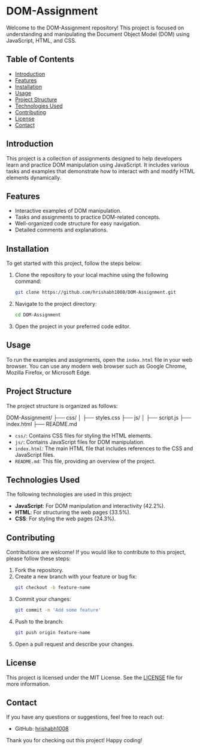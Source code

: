 # DOM-Assignment

Welcome to the DOM-Assignment repository! This project is focused on understanding and manipulating the Document Object Model (DOM) using JavaScript, HTML, and CSS.

## Table of Contents

- [Introduction](#introduction)
- [Features](#features)
- [Installation](#installation)
- [Usage](#usage)
- [Project Structure](#project-structure)
- [Technologies Used](#technologies-used)
- [Contributing](#contributing)
- [License](#license)
- [Contact](#contact)

## Introduction

This project is a collection of assignments designed to help developers learn and practice DOM manipulation using JavaScript. It includes various tasks and examples that demonstrate how to interact with and modify HTML elements dynamically.

## Features

- Interactive examples of DOM manipulation.
- Tasks and assignments to practice DOM-related concepts.
- Well-organized code structure for easy navigation.
- Detailed comments and explanations.

## Installation

To get started with this project, follow the steps below:

1. Clone the repository to your local machine using the following command:
    ```bash
    git clone https://github.com/hrishabh1008/DOM-Assignment.git
    ```

2. Navigate to the project directory:
    ```bash
    cd DOM-Assignment
    ```

3. Open the project in your preferred code editor.

## Usage

To run the examples and assignments, open the `index.html` file in your web browser. You can use any modern web browser such as Google Chrome, Mozilla Firefox, or Microsoft Edge.

## Project Structure

The project structure is organized as follows:

DOM-Assignment/
├── css/
│ ├── styles.css
├── js/
│ ├── script.js
├── index.html
├── README.md



- `css/`: Contains CSS files for styling the HTML elements.
- `js/`: Contains JavaScript files for DOM manipulation.
- `index.html`: The main HTML file that includes references to the CSS and JavaScript files.
- `README.md`: This file, providing an overview of the project.

## Technologies Used

The following technologies are used in this project:

- **JavaScript**: For DOM manipulation and interactivity (42.2%).
- **HTML**: For structuring the web pages (33.5%).
- **CSS**: For styling the web pages (24.3%).

## Contributing

Contributions are welcome! If you would like to contribute to this project, please follow these steps:

1. Fork the repository.
2. Create a new branch with your feature or bug fix:
    ```bash
    git checkout -b feature-name
    ```
3. Commit your changes:
    ```bash
    git commit -m 'Add some feature'
    ```
4. Push to the branch:
    ```bash
    git push origin feature-name
    ```
5. Open a pull request and describe your changes.

## License

This project is licensed under the MIT License. See the [LICENSE](LICENSE) file for more information.

## Contact

If you have any questions or suggestions, feel free to reach out:

- GitHub: [hrishabh1008](https://github.com/hrishabh1008)

Thank you for checking out this project! Happy coding!